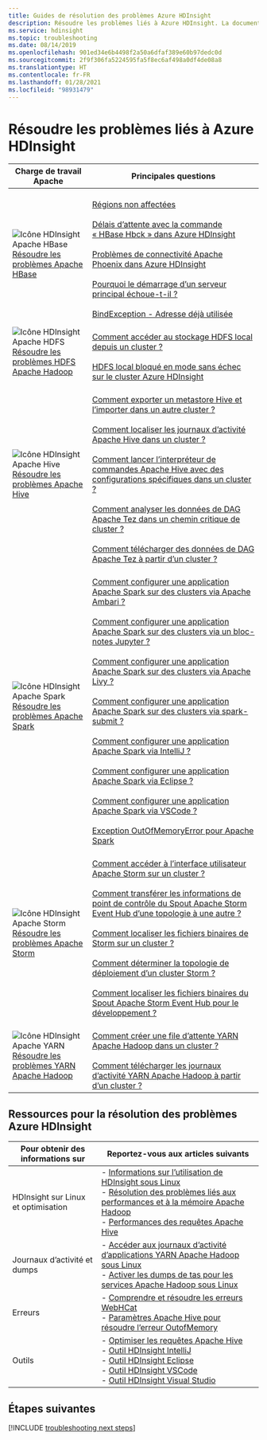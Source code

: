 ```yaml
---
title: Guides de résolution des problèmes Azure HDInsight
description: Résoudre les problèmes liés à Azure HDInsight. La documentation pas à pas vous indique comment utiliser HDInsight pour résoudre les problèmes courants liés à Apache Hive, Apache Spark, Apache YARN, Apache HBase, HDFS et Apache Storm.
ms.service: hdinsight
ms.topic: troubleshooting
ms.date: 08/14/2019
ms.openlocfilehash: 901ed34e6b4498f2a50a6dfaf389e60b97dedc0d
ms.sourcegitcommit: 2f9f306fa5224595fa5f8ec6af498a0df4de08a8
ms.translationtype: HT
ms.contentlocale: fr-FR
ms.lasthandoff: 01/28/2021
ms.locfileid: "98931479"
---
```

# <a name="troubleshoot-azure-hdinsight"></a>Résoudre les problèmes liés à Azure HDInsight

| Charge de travail Apache | Principales questions |
|---|---|
|![Icône HDInsight Apache HBase](./media/hdinsight-troubleshoot-guide/hdinsight-apache-hbase.png)<br>[Résoudre les problèmes Apache HBase]()|<br>[Régions non affectées](hbase/hbase-troubleshoot-unassigned-regions.md#scenario-unassigned-regions)<br><br>[Délais d’attente avec la commande « HBase Hbck » dans Azure HDInsight](hbase/hbase-troubleshoot-timeouts-hbase-hbck.md)<br><br>[Problèmes de connectivité Apache Phoenix dans Azure HDInsight](hbase/hbase-troubleshoot-phoenix-connectivity.md)<br><br>[Pourquoi le démarrage d’un serveur principal échoue-t-il ?](hbase/hbase-troubleshoot-start-fails.md)<br><br>[BindException - Adresse déjà utilisée](hbase/hbase-troubleshoot-bindexception-address-use.md)|
|![Icône HDInsight Apache HDFS](./media/hdinsight-troubleshoot-guide/hdinsight-apache-hdfs.png)<br>[Résoudre les problèmes HDFS Apache Hadoop](hdinsight-troubleshoot-hdfs.md)|<br>[Comment accéder au stockage HDFS local depuis un cluster ?](hdinsight-troubleshoot-hdfs.md#how-do-i-access-local-hdfs-from-inside-a-cluster)<br><br>[HDFS local bloqué en mode sans échec sur le cluster Azure HDInsight](hadoop/hdinsight-hdfs-troubleshoot-safe-mode.md)|
|![Icône HDInsight Apache Hive](./media/hdinsight-troubleshoot-guide/hdinsight-apache-hive.png)<br>[Résoudre les problèmes Apache Hive](hdinsight-troubleshoot-hive.md)|<br>[Comment exporter un metastore Hive et l’importer dans un autre cluster ?](hdinsight-troubleshoot-hive.md#how-do-i-export-a-hive-metastore-and-import-it-on-another-cluster)<br><br>[Comment localiser les journaux d’activité Apache Hive dans un cluster ?](hdinsight-troubleshoot-hive.md#how-do-i-locate-hive-logs-on-a-cluster)<br><br>[Comment lancer l’interpréteur de commandes Apache Hive avec des configurations spécifiques dans un cluster ?](hdinsight-troubleshoot-hive.md#how-do-i-launch-the-hive-shell-with-specific-configurations-on-a-cluster)<br><br>[Comment analyser les données de DAG Apache Tez dans un chemin critique de cluster ?](hdinsight-troubleshoot-hive.md#how-do-i-analyze-tez-dag-data-on-a-cluster-critical-path)<br><br>[Comment télécharger des données de DAG Apache Tez à partir d’un cluster ?](hdinsight-troubleshoot-hive.md#how-do-i-download-tez-dag-data-from-a-cluster)|
|![Icône HDInsight Apache Spark](./media/hdinsight-troubleshoot-guide/hdinsight-apache-spark.png)<br>[Résoudre les problèmes Apache Spark](./spark/apache-troubleshoot-spark.md)|<br>[Comment configurer une application Apache Spark sur des clusters via Apache Ambari ?](spark/apache-troubleshoot-spark.md#how-do-i-configure-an-apache-spark-application-by-using-apache-ambari-on-clusters)<br><br>[Comment configurer une application Apache Spark sur des clusters via un bloc-notes Jupyter ?](spark/apache-troubleshoot-spark.md#how-do-i-configure-an-apache-spark-application-by-using-a-jupyter-notebook-on-clusters)<br><br>[Comment configurer une application Apache Spark sur des clusters via Apache Livy ?](spark/apache-troubleshoot-spark.md#how-do-i-configure-an-apache-spark-application-by-using-apache-livy-on-clusters)<br><br>[Comment configurer une application Apache Spark sur des clusters via spark-submit ?](spark/apache-troubleshoot-spark.md#how-do-i-configure-an-apache-spark-application-by-using-spark-submit-on-clusters)<br><br>[Comment configurer une application Apache Spark via IntelliJ ?](spark/apache-spark-intellij-tool-plugin.md)<br><br>[Comment configurer une application Apache Spark via Eclipse ?](spark/apache-spark-eclipse-tool-plugin.md)<br><br>[Comment configurer une application Apache Spark via VSCode ?](hdinsight-for-vscode.md)<br><br>[Exception OutOfMemoryError pour Apache Spark](spark/apache-spark-troubleshoot-outofmemory.md#scenario-outofmemoryerror-exception-for-apache-spark)|
|![Icône HDInsight Apache Storm](./media/hdinsight-troubleshoot-guide/hdinsight-apache-storm.png)<br>[Résoudre les problèmes Apache Storm](./storm/apache-troubleshoot-storm.md)|<br>[Comment accéder à l’interface utilisateur Apache Storm sur un cluster ?](storm/apache-troubleshoot-storm.md#how-do-i-access-the-storm-ui-on-a-cluster)<br><br>[Comment transférer les informations de point de contrôle du Spout Apache Storm Event Hub d’une topologie à une autre ?](storm/apache-troubleshoot-storm.md#how-do-i-transfer-storm-event-hub-spout-checkpoint-information-from-one-topology-to-another)<br><br>[Comment localiser les fichiers binaires de Storm sur un cluster ?](storm/apache-troubleshoot-storm.md#how-do-i-locate-storm-binaries-on-a-cluster)<br><br>[Comment déterminer la topologie de déploiement d’un cluster Storm ?](storm/apache-troubleshoot-storm.md#how-do-i-determine-the-deployment-topology-of-a-storm-cluster)<br><br>[Comment localiser les fichiers binaires du Spout Apache Storm Event Hub pour le développement ?](storm/apache-troubleshoot-storm.md#how-do-i-locate-storm-event-hub-spout-binaries-for-development)|
|![Icône HDInsight Apache YARN](./media/hdinsight-troubleshoot-guide/hdinsight-apache-yarn.png)<br>[Résoudre les problèmes YARN Apache Hadoop](hdinsight-troubleshoot-YARN.md)|<br>[Comment créer une file d’attente YARN Apache Hadoop dans un cluster ?](hdinsight-troubleshoot-yarn.md#how-do-i-create-a-new-yarn-queue-on-a-cluster)<br><br>[Comment télécharger les journaux d’activité YARN Apache Hadoop à partir d’un cluster ?](hdinsight-troubleshoot-yarn.md#how-do-i-download-yarn-logs-from-a-cluster)|

## <a name="hdinsight-troubleshooting-resources"></a>Ressources pour la résolution des problèmes Azure HDInsight

| Pour obtenir des informations sur | Reportez-vous aux articles suivants |
| --- | --- |
| HDInsight sur Linux et optimisation | - [Informations sur l’utilisation de HDInsight sous Linux](hdinsight-hadoop-linux-information.md)<br>- [Résolution des problèmes liés aux performances et à la mémoire Apache Hadoop](hdinsight-hadoop-stack-trace-error-messages.md)<br>- [Performances des requêtes Apache Hive](https://web.archive.org/web/20190217214250/https://blogs.msdn.microsoft.com/bigdatasupport/2015/08/13/troubleshooting-hive-query-performance-in-hdinsight-hadoop-cluster/) |
| Journaux d’activité et dumps | - [Accéder aux journaux d’activité d’applications YARN Apache Hadoop sous Linux](hdinsight-hadoop-access-yarn-app-logs-linux.md)<br>- [Activer les dumps de tas pour les services Apache Hadoop sous Linux](hdinsight-hadoop-collect-debug-heap-dump-linux.md)|
| Erreurs | - [Comprendre et résoudre les erreurs WebHCat](hdinsight-hadoop-templeton-webhcat-debug-errors.md)<br>- [Paramètres Apache Hive pour résoudre l’erreur OutofMemory](hdinsight-hadoop-hive-out-of-memory-error-oom.md) |
| Outils | - [Optimiser les requêtes Apache Hive](hdinsight-hadoop-optimize-hive-query.md)<br>- [Outil HDInsight IntelliJ](./spark/apache-spark-intellij-tool-plugin.md)<br>- [Outil HDInsight Eclipse](./spark/apache-spark-eclipse-tool-plugin.md)<br>- [Outil HDInsight VSCode](hdinsight-for-vscode.md)<br>- [Outil HDInsight Visual Studio](./hadoop/apache-hadoop-visual-studio-tools-get-started.md) |

## <a name="next-steps"></a>Étapes suivantes

[!INCLUDE [troubleshooting next steps](../../includes/hdinsight-troubleshooting-next-steps.md)]
